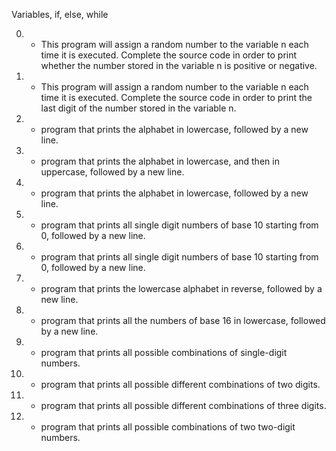 Variables, if, else, while

0. - This program will assign a random number to the variable n each time it is executed. Complete the source code in order to print whether the number stored in the variable n is positive or negative.
1. - This program will assign a random number to the variable n each time it is executed. Complete the source code in order to print the last digit of the number stored in the variable n.
2. - program that prints the alphabet in lowercase, followed by a new line.
3. - program that prints the alphabet in lowercase, and then in uppercase, followed by a new line.
4. - program that prints the alphabet in lowercase, followed by a new line.
5. - program that prints all single digit numbers of base 10 starting from 0, followed by a new line.
6. - program that prints all single digit numbers of base 10 starting from 0, followed by a new line.
7. - program that prints the lowercase alphabet in reverse, followed by a new line.
8. - program that prints all the numbers of base 16 in lowercase, followed by a new line.
9. - program that prints all possible combinations of single-digit numbers.
10. - program that prints all possible different combinations of two digits.
11. - program that prints all possible different combinations of three digits.
12. - program that prints all possible combinations of two two-digit numbers.
